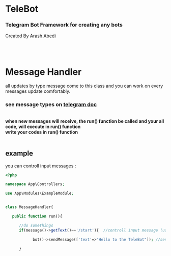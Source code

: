 # TeleBot
### Telegram Bot Framework for creating any bots 

Created By [Arash Abedi](https://arashabedi.com)

<br/>
<br/>

# Message Handler

all updates by type message come to this class and you can work on every messages update comfortably.
<br>

### see message types on [telegram doc](https://core.telegram.org/bots/api#message)
<br>
<b>when new messages will receive, the run() function be called and your all code, will execute in run() function
<br>
write your codes in run() function</b>

<br>
<br>

## example

you can controll input messages :

```php
<?php

namespace App\Controllers;

use App\Modules\ExampleModule;


class MessageHandler{

   public function run(){

      //do somethings
      if(message()->getText()=='/start'){  //controll input message (use message()->getText() to get new messages)

            bot()->sendMessage(['text'=>"Hello to the TeleBot"]); //send message  (use bot()->sendMessage to sending any message)
      
      }

```